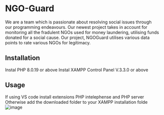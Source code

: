 # NGO-Guard
We are a team which is passionate about resolving social issues through our programming endeavours. Our newest project takes in account for monitoring all the fradulent NGOs used for money laundering, utilising funds donated for a social cause. Our project, NGOGuard utilises various data points to rate various NGOs for legitimacy.

## Installation
Instal PHP 8.0.19 or above
Instal XAMPP Control Panel V.3.3.0 or above

## Usage
If using VS code install extensions PHP intelephense and PHP server
Otherwise add the downloaded folder to your XAMPP installation folde
![image](https://user-images.githubusercontent.com/51701562/230728629-c0636b2d-91ad-4e12-bcf6-000807a8a442.png)
